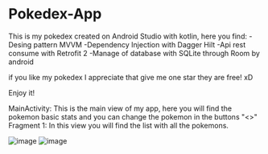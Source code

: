 # Pokedex-App
This is my pokedex created on Android Studio with kotlin, here you find:
-Desing pattern MVVM
-Dependency Injection with Dagger Hilt
-Api rest consume with Retrofit 2
-Manage of database with SQLite through Room by android 

if you like my pokedex I appreciate that give me one star they are free! xD

Enjoy it!

MainActivity: This is the main view of my app, here you will find the pokemon basic stats and you can change the pokemon in the buttons "<>"
Fragment 1: In this view you will find the list with all the pokemons.

![image](https://user-images.githubusercontent.com/99159921/207230197-2a8f0a89-2232-420e-941b-536b0c1b1675.png)
![image](https://user-images.githubusercontent.com/99159921/207230252-fbffc922-97ae-4d93-b5fe-e685d59a562c.png)


